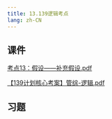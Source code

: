 ```yaml
---
title: 13.139逻辑考点
lang: zh-CN
---
```



## 课件
[考点13：假设——补充假设.pdf](..%2F..%2Fpublic%2Flogic%2F3.%E9%80%BB%E8%BE%91-139%E5%88%86%2F13.139%E9%80%BB%E8%BE%91%E8%80%83%E7%82%B9%2F%E8%80%83%E7%82%B913%EF%BC%9A%E5%81%87%E8%AE%BE%E2%80%94%E2%80%94%E8%A1%A5%E5%85%85%E5%81%87%E8%AE%BE.pdf)

[【139计划核心考案】管综-逻辑.pdf](..%2F..%2Fpublic%2Flogic%2F3.%E9%80%BB%E8%BE%91-139%E5%88%86%2F%E3%80%90139%E8%AE%A1%E5%88%92%E6%A0%B8%E5%BF%83%E8%80%83%E6%A1%88%E3%80%91%E7%AE%A1%E7%BB%BC-%E9%80%BB%E8%BE%91.pdf)
## 习题
```



```
